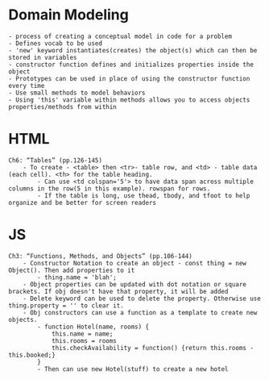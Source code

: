 # Domain Modeling
    - process of creating a conceptual model in code for a problem
    - Defines vocab to be used
    - 'new' keyword instantiates(creates) the object(s) which can then be stored in variables
    - constructor function defines and initializes properties inside the object
    - Prototypes can be used in place of using the constructor function every time
    - Use small methods to model behaviors
    - Using 'this' variable within methods allows you to access objects properties/methods from within

# HTML
    Ch6: “Tables” (pp.126-145)
        - To create - <table> then <tr>- table row, and <td> - table data (each cell). <th> for the table heading.
            - Can use <td colspan='5'> to have data span across multiple columns in the row(5 in this example). rowspan for rows.
            - If the table is long, use thead, tbody, and tfoot to help organize and be better for screen readers
# JS
    Ch3: “Functions, Methods, and Objects” (pp.106-144)
        - Constructor Notation to create an object - const thing = new Object(). Then add properties to it
            - thing.name = 'blah';
        - Object properties can be updated with dot notation or square brackets. If obj doesn't have that property, it will be added
        - Delete keyword can be used to delete the property. Otherwise use thing.property = '' to clear it.
        - Obj constructors can use a function as a template to create new objects.
            - function Hotel(name, rooms) {
                this.name = name;
                this.rooms = rooms
                this.checkAvailability = function() {return this.rooms - this.booked;}
            }
            - Then can use new Hotel(stuff) to create a new hotel